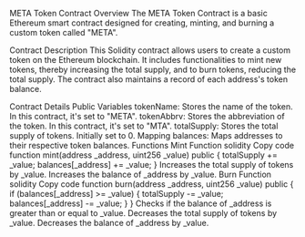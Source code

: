 
META Token Contract
Overview
The META Token Contract is a basic Ethereum smart contract designed for creating, minting, and burning a custom token called "META".

Contract Description
This Solidity contract allows users to create a custom token on the Ethereum blockchain. It includes functionalities to mint new tokens, thereby increasing the total supply, and to burn tokens, reducing the total supply. The contract also maintains a record of each address's token balance.

Contract Details
Public Variables
tokenName: Stores the name of the token. In this contract, it's set to "META".
tokenAbbrv: Stores the abbreviation of the token. In this contract, it's set to "MTA".
totalSupply: Stores the total supply of tokens. Initially set to 0.
Mapping
balances: Maps addresses to their respective token balances.
Functions
Mint Function
solidity
Copy code
function mint(address _address, uint256 _value) public {
    totalSupply += _value;
    balances[_address] += _value;
}
Increases the total supply of tokens by _value.
Increases the balance of _address by _value.
Burn Function
solidity
Copy code
function burn(address _address, uint256 _value) public {
    if (balances[_address] >= _value) {
        totalSupply -= _value;
        balances[_address] -= _value;
    }
}
Checks if the balance of _address is greater than or equal to _value.
Decreases the total supply of tokens by _value.
Decreases the balance of _address by _value.
